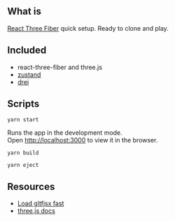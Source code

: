 ## What is

[React Three Fiber](https://github.com/react-spring/react-three-fiber) quick setup.
Ready to clone and play.

## Included

- react-three-fiber and three.js
- [zustand](https://github.com/react-spring/zustand)
- [drei](https://github.com/react-spring/drei)

## Scripts

`yarn start`

Runs the app in the development mode.<br />
Open [http://localhost:3000](http://localhost:3000) to view it in the browser.

`yarn build`

`yarn eject`

## Resources

- [Load gltfjsx fast](https://github.com/react-spring/gltfjsx)
- [three.js docs](https://threejs.org/docs/)
